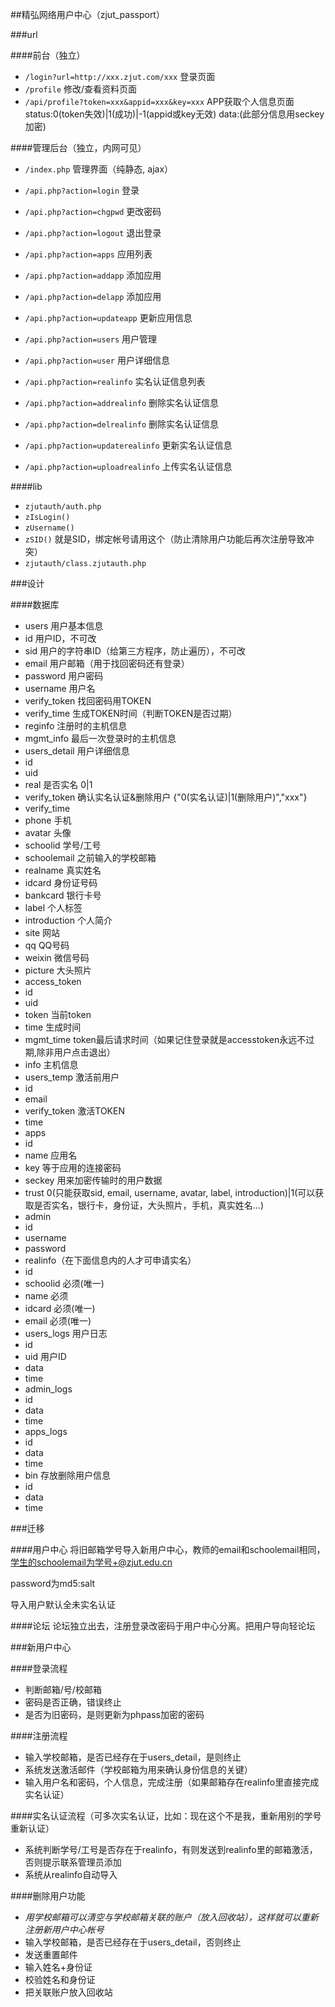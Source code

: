 ##精弘网络用户中心（zjut_passport）

###url

####前台（独立）
* `/login?url=http://xxx.zjut.com/xxx` 登录页面
* `/profile` 修改/查看资料页面
* `/api/profile?token=xxx&appid=xxx&key=xxx` APP获取个人信息页面 status:0(token失效)|1(成功)|-1(appid或key无效) data:(此部分信息用seckey加密)

####管理后台（独立，内网可见）
* `/index.php` 管理界面（纯静态, ajax）
* `/api.php?action=login` 登录
* `/api.php?action=chgpwd` 更改密码
* `/api.php?action=logout` 退出登录
* `/api.php?action=apps` 应用列表
* `/api.php?action=addapp` 添加应用
* `/api.php?action=delapp` 添加应用
* `/api.php?action=updateapp` 更新应用信息

* `/api.php?action=users` 用户管理
* `/api.php?action=user` 用户详细信息
* `/api.php?action=realinfo` 实名认证信息列表
* `/api.php?action=addrealinfo` 删除实名认证信息
* `/api.php?action=delrealinfo` 删除实名认证信息
* `/api.php?action=updaterealinfo` 更新实名认证信息
* `/api.php?action=uploadrealinfo` 上传实名认证信息

####lib
* `zjutauth/auth.php`
 * `zIsLogin()`
 * `zUsername()`
 * `zSID()` 就是SID，绑定帐号请用这个（防止清除用户功能后再次注册导致冲突）
* `zjutauth/class.zjutauth.php`

###设计

####数据库
* users 用户基本信息
 * id 用户ID，不可改
 * sid 用户的字符串ID（给第三方程序，防止遍历），不可改
 * email 用户邮箱（用于找回密码还有登录）
 * password 用户密码
 * username 用户名
 * verify_token 找回密码用TOKEN
 * verify_time 生成TOKEN时间（判断TOKEN是否过期）
 * reginfo 注册时的主机信息
 * mgmt_info 最后一次登录时的主机信息
* users_detail 用户详细信息
 * id
 * uid
 * real 是否实名 0|1
 * verify_token 确认实名认证&删除用户 {"0(实名认证)|1(删除用户)","xxx"}
 * verify_time
 * phone 手机
 * avatar 头像
 * schoolid 学号/工号
 * schoolemail 之前输入的学校邮箱
 * realname 真实姓名
 * idcard 身份证号码
 * bankcard 银行卡号
 * label 个人标签
 * introduction 个人简介
 * site 网站
 * qq QQ号码
 * weixin 微信号码
 * picture 大头照片
* access_token
 * id
 * uid
 * token 当前token
 * time 生成时间
 * mgmt_time token最后请求时间（如果记住登录就是accesstoken永远不过期,除非用户点击退出）
 * info 主机信息
* users_temp 激活前用户
 * id
 * email
 * verify_token 激活TOKEN
 * time
* apps
 * id
 * name 应用名
 * key 等于应用的连接密码
 * seckey 用来加密传输时的用户数据
 * trust 0(只能获取sid, email, username, avatar, label, introduction)|1(可以获取是否实名，银行卡，身份证，大头照片，手机，真实姓名...) 
* admin
 * id
 * username
 * password
* realinfo（在下面信息内的人才可申请实名）
 * id
 * schoolid 必须(唯一)
 * name 必须
 * idcard 必须(唯一)
 * email 必须(唯一)
* users_logs 用户日志
 * id
 * uid 用户ID
 * data
 * time
* admin_logs
 * id
 * data
 * time
* apps_logs
 * id
 * data
 * time
* bin 存放删除用户信息
 * id
 * data
 * time

###迁移

####用户中心
将旧邮箱学号导入新用户中心，教师的email和schoolemail相同，学生的schoolemail为学号+@zjut.edu.cn

password为md5:salt

导入用户默认全未实名认证

####论坛
论坛独立出去，注册登录改密码于用户中心分离。把用户导向轻论坛

###新用户中心

####登录流程
* 判断邮箱/号/校邮箱
* 密码是否正确，错误终止
* 是否为旧密码，是则更新为phpass加密的密码

####注册流程
* 输入学校邮箱，是否已经存在于users_detail，是则终止
* 系统发送激活邮件（学校邮箱为用来确认身份信息的关键）
* 输入用户名和密码，个人信息，完成注册（如果邮箱存在realinfo里直接完成实名认证）

####实名认证流程（可多次实名认证，比如：现在这个不是我，重新用别的学号重新认证）
* 系统判断学号/工号是否存在于realinfo，有则发送到realinfo里的邮箱激活，否则提示联系管理员添加
* 系统从realinfo自动导入

####删除用户功能
* *用学校邮箱可以清空与学校邮箱关联的账户（放入回收站），这样就可以重新注册新用户中心帐号*
* 输入学校邮箱，是否已经存在于users_detail，否则终止
* 发送重置邮件
* 输入姓名+身份证
* 校验姓名和身份证
* 把关联账户放入回收站
